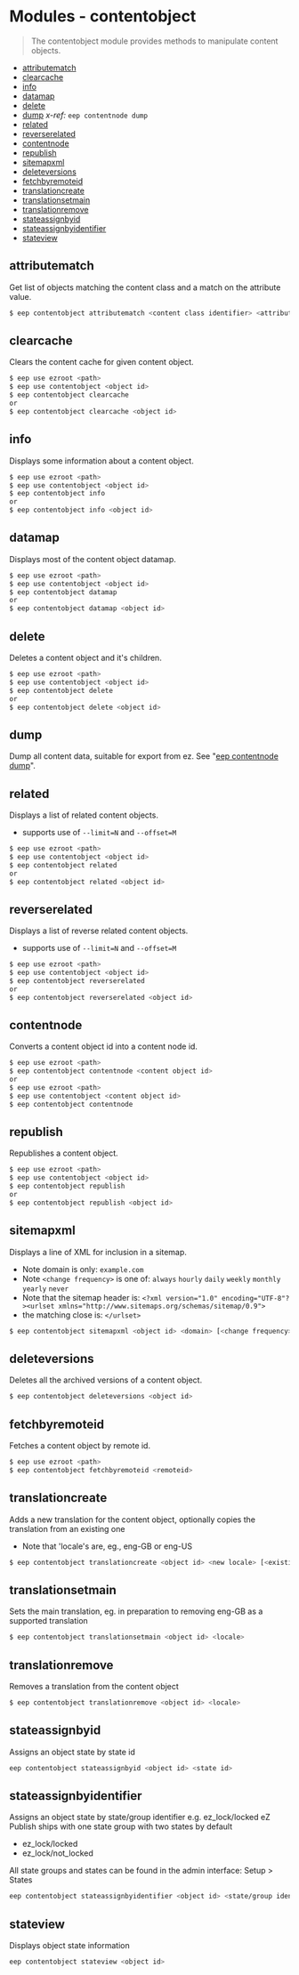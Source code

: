 # Modules - contentobject
> The contentobject module provides methods to manipulate content objects.

- [attributematch](#attributematch)
- [clearcache](#clearcache)
- [info](#info)
- [datamap](#datamap)
- [delete](#delete)
- [dump](#dump) _x-ref:_ `eep contentnode dump`
- [related](#related)
- [reverserelated](#reverserelated)
- [contentnode](#contentnode)
- [republish](#republish)
- [sitemapxml](#sitemapxml)
- [deleteversions](#deleteversions)
- [fetchbyremoteid](#fetchbyremoteid)
- [translationcreate](#translationcreate)
- [translationsetmain](#translationsetmain)
- [translationremove](#translationremove)
- [stateassignbyid](#stateassignbyid)
- [stateassignbyidentifier](#stateassignbyidentifier)
- [stateview](#stateview)

## attributematch
Get list of objects matching the content class and a match on the attribute value.
```sh
$ eep contentobject attributematch <content class identifier> <attribute identifier> <search value>
```

## clearcache
Clears the content cache for given content object.
```sh
$ eep use ezroot <path>
$ eep use contentobject <object id>
$ eep contentobject clearcache
or
$ eep contentobject clearcache <object id>
```

## info
Displays some information about a content object.
```sh
$ eep use ezroot <path>
$ eep use contentobject <object id>
$ eep contentobject info
or
$ eep contentobject info <object id>
```

## datamap
Displays most of the content object datamap.
```sh
$ eep use ezroot <path>
$ eep use contentobject <object id>
$ eep contentobject datamap
or
$ eep contentobject datamap <object id>
```

## delete
Deletes a content object and it's children.
```sh
$ eep use ezroot <path>
$ eep use contentobject <object id>
$ eep contentobject delete
or
$ eep contentobject delete <object id>
```

## dump
Dump all content data, suitable for export from ez. See "[eep contentnode dump](modules_contentnode.md#dump)".

## related
Displays a list of related content objects.   
- supports use of ```--limit=N``` and ```--offset=M```

```sh
$ eep use ezroot <path>
$ eep use contentobject <object id>
$ eep contentobject related
or
$ eep contentobject related <object id>
```

## reverserelated
Displays a list of reverse related content objects.
- supports use of ```--limit=N``` and ```--offset=M```

```sh
$ eep use ezroot <path>
$ eep use contentobject <object id>
$ eep contentobject reverserelated
or
$ eep contentobject reverserelated <object id>
```

## contentnode
Converts a content object id into a content node id.
```sh
$ eep use ezroot <path>
$ eep contentobject contentnode <content object id>
or
$ eep use ezroot <path>
$ eep use contentobject <content object id>
$ eep contentobject contentnode
```

## republish
Republishes a content object.
```sh
$ eep use ezroot <path>
$ eep use contentobject <object id>
$ eep contentobject republish
or
$ eep contentobject republish <object id>
```

## sitemapxml
Displays a line of XML for inclusion in a sitemap.
- Note domain is only: ```example.com```
- Note ```<change frequency>``` is one of: ```always``` ```hourly``` ```daily``` ```weekly``` ```monthly``` ```yearly``` ```never```
- Note that the sitemap header is: ```<?xml version="1.0" encoding="UTF-8"?><urlset xmlns="http://www.sitemaps.org/schemas/sitemap/0.9">```
- the matching close is: ```</urlset>```

```sh
$ eep contentobject sitemapxml <object id> <domain> [<change frequency> [<priority>]]
```

## deleteversions
Deletes all the archived versions of a content object.
```sh
$ eep contentobject deleteversions <object id>
```

## fetchbyremoteid
Fetches a content object by remote id.
```sh
$ eep use ezroot <path>
$ eep contentobject fetchbyremoteid <remoteid>
```

## translationcreate
Adds a new translation for the content object, optionally copies the translation from an existing one
- Note that 'locale's are, eg., eng-GB or eng-US
```sh
$ eep contentobject translationcreate <object id> <new locale> [<existing locale>]
```

## translationsetmain
Sets the main translation, eg. in preparation to removing eng-GB as a supported translation
```sh
$ eep contentobject translationsetmain <object id> <locale>
```

## translationremove
Removes a translation from the content object
```sh
$ eep contentobject translationremove <object id> <locale>
```

## stateassignbyid
Assigns an object state by state id
```sh
eep contentobject stateassignbyid <object id> <state id>
```

## stateassignbyidentifier
Assigns an object state by state/group identifier e.g. ez_lock/locked
eZ Publish ships with one state group with two states by default
- ez_lock/locked
- ez_lock/not_locked

All state groups and states can be found in the admin interface: Setup > States
```sh
eep contentobject stateassignbyidentifier <object id> <state/group identifier>
```

## stateview
Displays object state information
```sh
eep contentobject stateview <object id>
```

